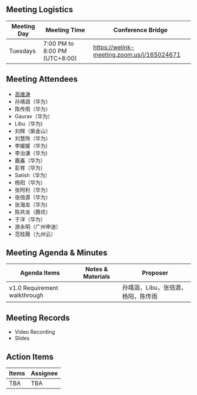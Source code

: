 ## Meeting Logistics

| Meeting Day  |  Meeting Time  | Conference Bridge  |
|---|---|---|
| Tuesdays  | 7:00 PM to 8:00 PM (UTC+8:00)   |  https://welink-meeting.zoom.us/j/165024671 |


## Meeting Attendees
- [高维涛](https://gitee.com/Gao_Victor)
- 孙靖涵（华为）
- 陈传雨（华为）
- Gaurav（华为）
- Libu（华为)
- 刘辉（紫金山）
- 刘慧玲（华为）
- 李媛媛（华为)
- 李治谦（华为)
- 鹿鑫（华为）
- 彭育（华为）
- Satish（华为）
- 杨阳（华为）
- 张阿利（华为）
- 张倍源（华为）
- 张海龙（华为)
- 陈共龙（腾讯）
- 于洋（华为）
- 游永明（广州申迪）
- 范桂飓（九州云）


## Meeting Agenda & Minutes
|  Agenda Items  |  Notes & Materials   |  Proposer |
|---|---|---|
|  v1.0 Requirement walkthrough  |   | 孙靖涵，Libu，张倍源，杨阳，陈传雨 |

## Meeting Records
- Video Recording
- Slides


## Action Items
|  Items | Assignee   |
|---|---|
|  TBA | TBA |



